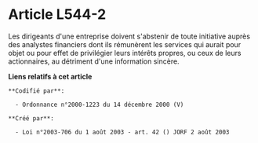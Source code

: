 # Article L544-2

Les dirigeants d'une entreprise doivent s'abstenir de toute initiative auprès des analystes financiers dont ils rémunèrent
les services qui aurait pour objet ou pour effet de privilégier leurs intérêts propres, ou ceux de leurs actionnaires, au
détriment d'une information sincère.

**Liens relatifs à cet article**

	**Codifié par**:

	  - Ordonnance n°2000-1223 du 14 décembre 2000 (V)

	**Créé par**:

	  - Loi n°2003-706 du 1 août 2003 - art. 42 () JORF 2 août 2003
